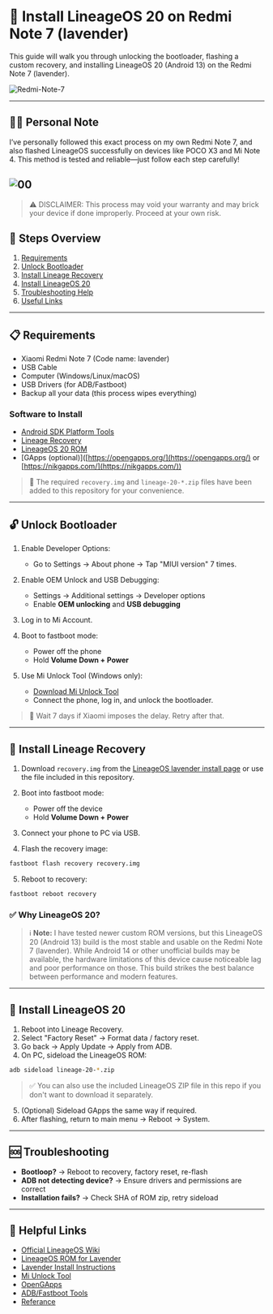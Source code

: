 # 📱 Install LineageOS 20 on Redmi Note 7 (lavender)

This guide will walk you through unlocking the bootloader, flashing a custom recovery, and installing LineageOS 20 (Android 13) on the Redmi Note 7 (lavender).

![Redmi-Note-7](https://github.com/user-attachments/assets/686905be-d96d-4d1e-8cfe-cde711610620)


---
## 🙋‍♂️ Personal Note

I’ve personally followed this exact process on my own Redmi Note 7, and also flashed LineageOS successfully on devices like POCO X3 and Mi Note 4. This method is tested and reliable—just follow each step carefully!

![00](https://github.com/user-attachments/assets/7425cac4-53b9-44b3-a8a3-6f89dc15455d)
---

> ⚠️ DISCLAIMER: This process may void your warranty and may brick your device if done improperly. Proceed at your own risk.

## 🔧 Steps Overview

1. [Requirements](#-requirements)
2. [Unlock Bootloader](#-unlock-bootloader)
3. [Install Lineage Recovery](#-install-lineage-recovery)
4. [Install LineageOS 20](#-install-lineageos-20)
5. [Troubleshooting Help](#-troubleshooting)
6. [Useful Links](#-helpful-links)

---

## 📋 Requirements

* Xiaomi Redmi Note 7 (Code name: lavender)
* USB Cable
* Computer (Windows/Linux/macOS)
* USB Drivers (for ADB/Fastboot)
* Backup all your data (this process wipes everything)

### Software to Install

* [Android SDK Platform Tools](https://developer.android.com/studio/releases/platform-tools)
* [Lineage Recovery](https://download.lineageos.org/devices/lavender/install)
* [LineageOS 20 ROM](https://download.lineageos.org/lavender)
* \[GApps (optional)]\([https://opengapps.org/](https://opengapps.org/) or [https://nikgapps.com/](https://nikgapps.com/))

> 📁 The required `recovery.img` and `lineage-20-*.zip` files have been added to this repository for your convenience.

---

## 🔓 Unlock Bootloader

1. Enable Developer Options:

   * Go to Settings → About phone → Tap "MIUI version" 7 times.

2. Enable OEM Unlock and USB Debugging:

   * Settings → Additional settings → Developer options
   * Enable **OEM unlocking** and **USB debugging**

3. Log in to Mi Account.

4. Boot to fastboot mode:

   * Power off the phone
   * Hold **Volume Down + Power**

5. Use Mi Unlock Tool (Windows only):

   * [Download Mi Unlock Tool](https://en.miui.com/unlock/)
   * Connect the phone, log in, and unlock the bootloader.

> 🔄 Wait 7 days if Xiaomi imposes the delay. Retry after that.

---

## 🔁 Install Lineage Recovery

1. Download `recovery.img` from the [LineageOS lavender install page](https://download.lineageos.org/devices/lavender/install) or use the file included in this repository.
2. Boot into fastboot mode:

   * Power off the device
   * Hold **Volume Down + Power**
3. Connect your phone to PC via USB.
4. Flash the recovery image:

```bash
fastboot flash recovery recovery.img
```

5. Reboot to recovery:

```bash
fastboot reboot recovery
```


### ✅ Why LineageOS 20?

> ℹ️ **Note:** I have tested newer custom ROM versions, but this LineageOS 20 (Android 13) build is the most stable and usable on the Redmi Note 7 (lavender). While Android 14 or other unofficial builds may be available, the hardware limitations of this device cause noticeable lag and poor performance on those. This build strikes the best balance between performance and modern features.


---

## 📲 Install LineageOS 20

1. Reboot into Lineage Recovery.
2. Select "Factory Reset" → Format data / factory reset.
3. Go back → Apply Update → Apply from ADB.
4. On PC, sideload the LineageOS ROM:

```bash
adb sideload lineage-20-*.zip
```

> ✅ You can also use the included LineageOS ZIP file in this repo if you don't want to download it separately.

5. (Optional) Sideload GApps the same way if required.
6. After flashing, return to main menu → Reboot → System.

---

## 🆘 Troubleshooting

* **Bootloop?** → Reboot to recovery, factory reset, re-flash
* **ADB not detecting device?** → Ensure drivers and permissions are correct
* **Installation fails?** → Check SHA of ROM zip, retry sideload

---

## 🔗 Helpful Links

* [Official LineageOS Wiki](https://wiki.lineageos.org/)
* [LineageOS ROM for Lavender](https://download.lineageos.org/lavender)
* [Lavender Install Instructions](https://wiki.lineageos.org/devices/lavender/install)
* [Mi Unlock Tool](https://en.miui.com/unlock/)
* [OpenGApps](https://opengapps.org/)
* [ADB/Fastboot Tools](https://developer.android.com/studio/releases/platform-tools)
* [Referance](https://github.com/0xsharkboy/Lineage_OTA/releases)


